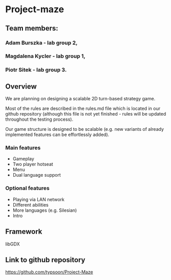 # Project-maze

## Team members: 
### Adam Burszka - lab group 2, 
### Magdalena Kycler - lab group 1, 
### Piotr Sitek - lab group 3. 

## Overview
We are planning on designing a scalable 2D turn-based strategy game.

Most of the rules are described in the rules.md file which is located in our github repository (although this file is not yet finished - rules will be updated throughout the testing process). 

Our game structure is designed to be scalable (e.g. new variants of already implemented features can be effortlessly added).

### Main features
* Gameplay
* Two player hotseat
* Menu
* Dual language support

### Optional features
* Playing via LAN network
* Different abilities
* More languages (e.g. Silesian)
* Intro

## Framework
libGDX

## Link to github repository
https://github.com/typsoon/Project-Maze